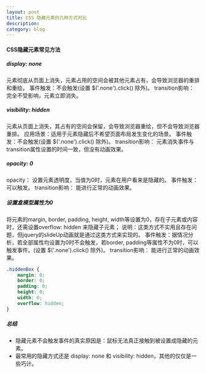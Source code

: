 ```yaml
---
layout: post
title: CSS 隐藏元素的几种方式对比
description: 
category: blog
---
```


#### CSS隐藏元素常见方法

##### **display: none**
元素彻底从页面上消失，元素占用的空间会被其他元素占有，会导致浏览器的重排和重绘。
事件触发：不会触发(设置 $('.none').click() 除外)。
transition影响： 完全不受影响，元素立即消失。

##### **visibility: hidden**
元素从页面上消失，其占有的空间会保留，会导致浏览器重绘，但不会导致浏览器重排。
应用场景：适用于元素隐藏后不希望页面布局发生变化的场景。
事件触发：不会触发(设置 $('.none').click() 除外)。
transition影响： 元素消失事件与transition属性设置的时间一致，但没有动画效果。

##### **opacity: 0**
opacity： 设置元素透明度，当值为0时，元素在用户看来是隐藏的。
事件触发：可以触发。
transition影响： 能进行正常的动画效果。

##### **设置盒模型属性为0**
将元素的margin, border, padding, height, width等设置为0，存在子元素或内容时，还需设置overflow: hidden 来隐藏子元素；
说明：这类方式不实用且存在问题，但jquery的slideUp动画就是通过这类方式来实现的。
事件触发：据情况分析，若全部属性均设置为0时不会触发，若border, padding等属性不为0时，可以触发事件。(设置 $('.none').click() 除外)。
transition影响： 能进行正常的动画效果。

``` css
.hiddenBox {
    margin: 0;
    border: 0;
    padding: 0;
    height: 0;
    width: 0;
    overflow: hidden;
}
```

##### **总结**
- 隐藏元素不会触发事件的真实原因是：鼠标无法真正接触到被设置成隐藏的元素。
- 最常用的隐藏方式还是 display: none 和 visibility: hidden，其他的仅仅是一些巧计。